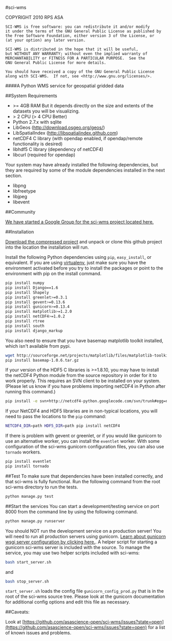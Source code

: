 #sci-wms

COPYRIGHT 2010 RPS ASA

    SCI-WMS is free software: you can redistribute it and/or modify
    it under the terms of the GNU General Public License as published by
    the Free Software Foundation, either version 3 of the License, or
    (at your option) any later version.

    SCI-WMS is distributed in the hope that it will be useful,
    but WITHOUT ANY WARRANTY; without even the implied warranty of
    MERCHANTABILITY or FITNESS FOR A PARTICULAR PURPOSE.  See the
    GNU General Public License for more details.

    You should have received a copy of the GNU General Public License
    along with SCI-WMS.  If not, see <http://www.gnu.org/licenses/>.

####A Python WMS service for geospatial gridded data

##System Requirements

- \>= 4GB RAM But it depends directly on the size and extents of the datasets you will be visualizing.
- \> 2 CPU (> 4 CPU Better)
- Python 2.7.x with sqlite
- LibGeos (http://download.osgeo.org/geos/)
- LibSpatialIndex (http://libspatialindex.github.com)
- netCDF4 C library (with opendap enabled, if opendap/remote functionality is desired)
- libhdf5 C library (dependency of netCDF4)
- libcurl (required for opendap)

Your system may have already installed the following dependencies, but
they are required by some of the module dependencies installed in the next section.

- libpng
- libfreetype
- libjpeg
- libevent

##Community

[We have started a Google Group for the sci-wms project located here.](https://groups.google.com/forum/?fromgroups#!forum/sci-wms)

##Installation

[Download the compressed project](http://acrosby.github.com/sci-wms) and unpack or clone this github project into the location the installation will run.

Install the following Python dependencies using `pip`, `easy_install`, or equivalent.
If you are using [virtualenv](http://www.virtualenv.org/en/latest/), just make
sure you have the environment activated before you try to install the packages
or point to the environment with pip on the install command.
```bash
pip install numpy
pip install Django==1.6
pip install Shapely
pip install greenlet>=0.3.1
pip install gevent>=0.13.6
pip install gunicorn>=0.13.4
pip install matplotlib>=1.2.0
pip install netCDF4>=1.0.2
pip install rtree
pip install south
pip install django_markup
```

You also need to ensure that you have basemap matplotlib toolkit installed,
which isn't available from pypi.
```bash
wget http://sourceforge.net/projects/matplotlib/files/matplotlib-toolkits/basemap-1.0.6/basemap-1.0.6.tar.gz
pip install basemap-1.0.6.tar.gz
```

If your version of the HDF5 C libraries is >=1.8.10, you may have to install
the netCDF4 Python module from the source repository in order for it to work properly.
This requires an SVN client to be installed on your system. (Please let us know if
you have problems importing netCDF4 in Python after running this command.)
```bash
pip install -e svn+http://netcdf4-python.googlecode.com/svn/trunk#egg=netCDF4
```

If your NetCDF4 and HDF5 libraries are in non-typical locations, you will need to pass the locations to the `pip` command:
```bash
NETCDF4_DIR=path HDF5_DIR=path pip install netCDF4
```

If there is problem with gevent or greenlet, or if you would like gunicorn
to use an alternative worker, you can install the `eventlet` worker. With some configuration
of the sci-wms gunicorn configuration files,  you can also use `tornado` workers.

```bash
pip install eventlet
pip install tornado
```

##Test
To make sure that dependencies have been installed correctly, and that sci-wms is fully functional.
Run the following command from the root sci-wms directory to run the tests.
```bash
python manage.py test
```

##Start the services
You can start a development/testing service on port 8000 from the command line by using the following command.
```bash
python manage.py runserver
```

You should NOT run the development service on a production server!  You will need to run all production servers using gunicorn.
[Learn about gunicorn wsgi server configuration by clicking here.](http://gunicorn.org/).
A helper script for starting a gunicorn sci-wms server is included with the source.  To manage the service, you may use two helper scripts included with sci-wms:
```bash
bash start_server.sh
```
and
```bash
bash stop_server.sh
```

`start_server.sh` loads the config file `gunicorn_config_prod.py` that is in the root of the sci-wms source tree.  Please look at the gunicorn documentation for additional config options
and edit this file as necessary.


##Caveats:

Look at [https://github.com/asascience-open/sci-wms/issues?state=open](https://github.com/asascience-open/sci-wms/issues?state=open) for a list of known issues and problems.
